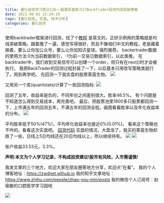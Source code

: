 ```yaml
---
title: 量化投资学习笔记126——股票实盘练习17BackTrader回测均线突破策略
date: 2021-08-02 15:24:19
tags: [量化投资, 实盘, 技术分析]
categories: 量化投资
---
```

使用backtrader框架进行回测，找了个[教程](https://algotrading101.com/learn/backtrader-for-backtesting/)
是英文的，正好示例用的策略就是均线突破策略。跟着撸了一遍，感觉写得很好，而且不像咱们中文的教程，老是藏着掖着，要么让你加公众号，要么让你加知识星球。强烈推荐。
backertrader数据的使用方法:0为当前数据索引，-1为前一交易日数据索引，以此类推。
在backtrader中，我们收到交易信号可以创建一个order，但只有在next()时才会被执行。
我把BackTrader的回测过程封装了一下，以后基本只用改写策略类就行了。用到再学吧。
先回测一下我实盘的股票莱茵生物。
![](https://zymblog-1258069789.cos.ap-chengdu.myqcloud.com/blog0178-QTLearn/96/01.png)

又用另一个库(quantstats)计算了一些回测指标:
![](https://zymblog-1258069789.cos.ap-chengdu.myqcloud.com/blog0178-QTLearn/96/02.png)

回测了五年，收益率是负的，不同年份之间差别很大。胜率46.5%。
有个问题是不知道怎么得到交易成本，再完善吧。
最后，把股票池里1800多只股票都回测一下，上市满五年的回测五年，不满五年的回测全程。画图看看胜率以及年化收益率的分布。
![](https://zymblog-1258069789.cos.ap-chengdu.myqcloud.com/blog0178-QTLearn/96/03.png)

平均胜率低于50%(47%)，平均年化收益率也接近0%(0.01%)。
看来这个策略也不咋的。看看这次实盘吧。
[回测代码](https://github.com/zwdnet/stockpractice/blob/main/ma/doBacktest.py)
实盘的情况，大盘涨了，我买的莱茵生物却跌了一些，日线上5日均线还在20日均线以上，所以继续持有。
![](https://zymblog-1258069789.cos.ap-chengdu.myqcloud.com/blog0178-QTLearn/96/04.jpg)
![](https://zymblog-1258069789.cos.ap-chengdu.myqcloud.com/blog0178-QTLearn/96/05.jpg)


账户收益33.53元，3.3%。






**声明:本文为个人学习记录，不构成投资建议!股市有风险，入市需谨慎!**




我发文章的三个地方，欢迎大家在朋友圈等地方分享，欢迎点“在看”。
我的个人博客地址：https://zwdnet.github.io
我的知乎文章地址： https://www.zhihu.com/people/zhao-you-min/posts
我的微信个人订阅号：赵瑜敏的口腔医学学习园地




![](https://zymblog-1258069789.cos.ap-chengdu.myqcloud.com/other/wx.jpg)
